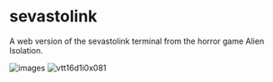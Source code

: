 # sevastolink
A web version of the sevastolink terminal from the horror game Alien Isolation.

![images](https://github.com/Styann/sevastolink/assets/92646003/0870ab6f-b0da-4aab-8ce1-6097c286c61c)
![vtt16d1i0x081](https://github.com/Styann/sevastolink/assets/92646003/4e546c77-e30c-4460-8589-30e1644ebac9)
